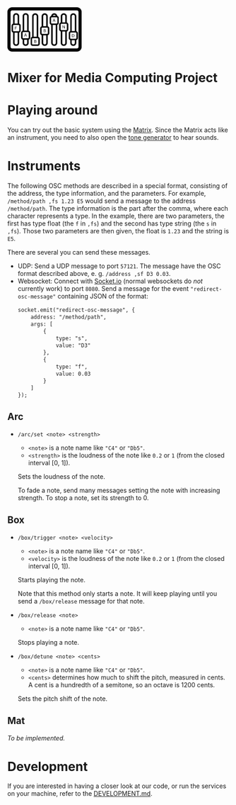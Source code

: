 <img src="./logo.png" alt="Logo" height="100px">

# Mixer for Media Computing Project

# Playing around
You can try out the basic system using the [Matrix]. Since the Matrix acts like an instrument, you need to also open the [tone generator] to hear sounds.

# Instruments
The following OSC methods are described in a special format, consisting of the address, the type information, and the parameters. For example, `/method/path ,fs 1.23 E5` would send a message to the address `/method/path`. The type information is the part after the comma, where each character represents a type. In the example, there are two parameters, the first has type float (the `f` in `,fs`) and the second has type string (the `s` in `,fs`). Those two parameters are then given, the float is `1.23` and the string is `E5`.

There are several you can send these messages.
- UDP: Send a UDP message to port `57121`. The message have the OSC format described above, e. g. `/address ,sf D3 0.03`.
- Websocket: Connect with [Socket.io] (normal websockets do *not* currently work) to port `8080`. Send a message for the event `"redirect-osc-message"` containing JSON of the format:
  ```
  socket.emit("redirect-osc-message", {
      address: "/method/path",
      args: [
          {
              type: "s",
              value: "D3"
          },
          {
              type: "f",
              value: 0.03
          }
      ]
  });
  ```

## Arc
- `/arc/set <note> <strength>`
  - `<note>` is a note name like `"C4"` or `"Db5"`.
  - `<strength>` is the loudness of the note like `0.2` or `1` (from the closed interval [0, 1]).

  Sets the loudness of the note.
  
  To fade a note, send many messages setting the note with increasing strength. To stop a note, set its strength to 0.

## Box
- `/box/trigger <note> <velocity>`
  - `<note>` is a note name like `"C4"` or `"Db5"`.
  - `<velocity>` is the loudness of the note like `0.2` or `1` (from the closed interval [0, 1]).

  Starts playing the note.

  Note that this method only starts a note. It will keep playing until you send a `/box/release` message for that note.

- `/box/release <note>`
  - `<note>` is a note name like `"C4"` or `"Db5"`.

  Stops playing a note.

- `/box/detune <note> <cents>`
  - `<note>` is a note name like `"C4"` or `"Db5"`.
  - `<cents>` determines how much to shift the pitch, measured in cents. A cent is a hundredth of a semitone, so an octave is 1200 cents.

  Sets the pitch shift of the note.

## Mat
*To be implemented.*

# Development
If you are interested in having a closer look at our code, or run the services on your machine, refer to the [DEVELOPMENT.md](./DEVELOPMENT.md).

[matrix]: http://mcp.miguel-franken.com
[tone generator]: http://mcp.miguel-franken.com/generator
[Socket.io]: https://socket.io/